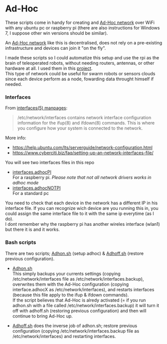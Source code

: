 # Ad-Hoc
These scripts come in handy for creating and [Ad-Hoc network](https://en.wikipedia.org/wiki/Wireless_ad_hoc_network) over WiFi with any ubuntu pc or raspberry pi (there are also instructions for Windows 7, I suppose other win versions should be similar).

An [Ad-Hoc network](https://en.wikipedia.org/wiki/Wireless_ad_hoc_network) like this is decentralised, does not rely on a pre-existing infrastructure and devices can join it "on the fly".

I made these scripts so I could automatize this setup and use the rpi as the brain of teleoperated robots, without needing routers, antennas, or other hardware at all. I used them in this [project](https://github.com/MikeMakes/Phoebe).  
This type of network could be useful for swarm robots or sensors clouds since each device perform as a node, fowarding data throught himself if needed.

### Interfaces
From [interfaces(5) manpages](http://manpages.ubuntu.com/manpages/trusty/man5/interfaces.5.html):  
>/etc/network/interfaces contains network interface configuration information for the ifup(8) and ifdown(8) commands. This is where you configure how your system is connected to the network.

More info:  
* https://help.ubuntu.com/lts/serverguide/network-configuration.html
* https://www.cyberciti.biz/faq/setting-up-an-network-interfaces-file/

You will see two interfaces files in this repo
* [interfaces.adhocPI](interfaces.adhocPI)  
For a raspberry pi. _Please note that not all network drivers works in adhoc mode_
* [interfaces.adhocNOTPI](interfaces.adhocNOTPI)  
For a standard pc

You need to check that each device in the network has a different IP in his interface file. If you can recognize wich device are you running this in, you could assign the same interface file to it with the same ip everytime (as I do).   
I dont remember why the raspberry pi has another wireles interface (wlan1) but there it is and it works.

### Bash scripts
There are two scripts; [Adhon.sh](adhon.sh) (setup adhoc) & [Adhoff.sh](adhoff.sh) (restore previous configuration).

* [Adhon.sh](adhon.sh)  
This simply backups your currents settings (copying /etc/network/interfaces file as /etc/network/interfaces.backup), overwrites them with the Ad-Hoc configuration (copying interface.adhocX as /etc/network/interfaces), and restarts interfaces (because this file apply to the ifup & ifdown commands).   
If the script believes that Ad-Hoc is alredy activated (= if you run adhon.sh with a file called /etc/network/interfaces.backup) it will turn it off with adhoff.sh (restoring previous configuration) and then will continue to bring Ad-Hoc up.

* [Adhoff.sh](adhoff.sh) does the inverse job of adhon.sh; restore previous configuration (copying /etc/network/interfaces.backup file as /etc/network/interfaces) and restarting interfaces.
